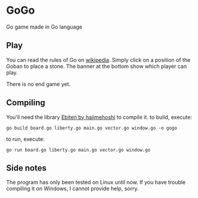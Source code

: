 # GoGo
Go game made in Go language

## Play
You can read the rules of Go on [wikipedia](https://en.wikipedia.org/wiki/Rules_of_Go).
Simply click on a position of the Goban to place a stone.
The banner at the bottom show which player can play.

There is no end game yet.

## Compiling
You'll need the library [Ebiten by hajimehoshi](https://github.com/hajimehoshi/ebiten) to compile it.
to build, execute:
```
go build board.go liberty.go main.go vector.go window.go -o gogo
```
to run, execute:
```
go run board.go liberty.go main.go vector.go window.go
```

## Side notes
The program has only been tested on Linux until now.
If you have trouble compiling it on Windows, I cannot provide help, sorry.
